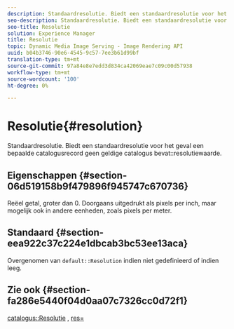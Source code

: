 ```yaml
---
description: Standaardresolutie. Biedt een standaardresolutie voor het geval een bepaalde catalogusrecord geen geldige waarde voor Resolutie van catalogus bevat.
seo-description: Standaardresolutie. Biedt een standaardresolutie voor het geval een bepaalde catalogusrecord geen geldige waarde voor Resolutie van catalogus bevat.
seo-title: Resolutie
solution: Experience Manager
title: Resolutie
topic: Dynamic Media Image Serving - Image Rendering API
uuid: b04b3746-90e6-4545-9c57-7ee3b61d99bf
translation-type: tm+mt
source-git-commit: 97a84e8e7edd3d834ca42069eae7c09c00d57938
workflow-type: tm+mt
source-wordcount: '100'
ht-degree: 0%

---
```



# Resolutie{#resolution}

Standaardresolutie. Biedt een standaardresolutie voor het geval een bepaalde catalogusrecord geen geldige catalogus bevat::resolutiewaarde.

## Eigenschappen {#section-06d519158b9f479896f945747c670736}

Reëel getal, groter dan 0. Doorgaans uitgedrukt als pixels per inch, maar mogelijk ook in andere eenheden, zoals pixels per meter.

## Standaard {#section-eea922c37c224e1dbcab3bc53ee13aca}

Overgenomen van `default::Resolution` indien niet gedefinieerd of indien leeg.

## Zie ook {#section-fa286e5440f04d0aa07c7326cc0d72f1}

[catalogus::Resolutie](../../../../../ir-api/material-cat/image-rendering-api-ref/c-ir-material-catalog/c-ir-material-data-reference/r-ir-resolution-dataref.md#reference-6a2d64c2d72b438fade58a3391569da7) ,  [res=](../../../../../ir-api/http-protocol/image-rendering-api-ref/c-ir-http-protocol-ref/c-ir-http-protocol-command-reference/r-ir-res.md#reference-0ad9de8887144c83a6db97b4994f7c04)
